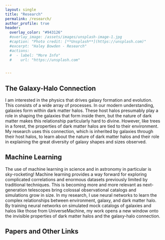 ```yaml
---
layout: single
title: "Research"
permalink: /research/
author_profile: true
header:
  overlay_color: "#943126"
  #overlay_image: /assets/images/unsplash-image-1.jpg
  #caption: "Photo credit: [**Unsplash**](https://unsplash.com)"
  #excerpt: "Haley Bowden - Research"
  #actions:
  #  - label: "More Info"
  #    url: "https://unsplash.com"


---
```


## The Galaxy-Halo Connection

I am interested in the physics that drives galaxy formation and evolution. This consists of a wide array of processes. In our modern understanding, galaxies form within dark matter halos. These host halos presumably play a role in shaping the galaxies that form inside them, but the nature of dark matter makes this relationship particularly hard to divine. However, like trees in a forest, the properties of dark matter halos are tied to their environment. My research uses this connection, which is inherited by galaxies through their host halos, to learn about the nature of dark matter halos and their role in explaining the great diversity of galaxy shapes and sizes observed.



## Machine Learning

The use of machine learning in science and in astronomy in particular is sky-rocketing! Machine learning provides a way forward for exploring complicated correlations and enormous datasets previously limited by traditional techniques. This is becoming more and more relevant as next-generation telescopes bring colossal observational catalogs and simulations grow in size. In my research, I use neural networks to learn the complex relationships between environment, galaxy, and dark matter halo. By training neural networks on simulated mock catalogs of galaxies and halos like those from UniverseMachine, my work opens a new window onto the invisible properties of dark matter halos and the galaxy-halo connection.


## Papers and Other Links


